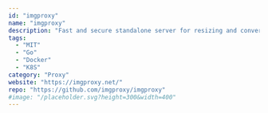 ```yaml
---
id: "imgproxy"
name: "imgproxy"
description: "Fast and secure standalone server for resizing and converting remote images."
tags:
  - "MIT"
  - "Go"
  - "Docker"
  - "K8S"
category: "Proxy"
website: "https://imgproxy.net/"
repo: "https://github.com/imgproxy/imgproxy"
#image: "/placeholder.svg?height=300&width=400"
---
```



